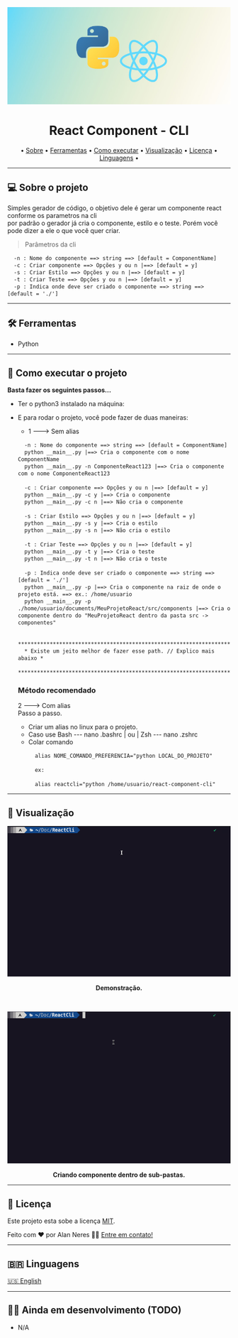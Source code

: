 <p align="center"> <img src=".github/cover.jpg" /> </p>

<h1 align="center">React Component - CLI</h1> 
<p align="center">
• <a href="#-sobre-o-projeto">Sobre</a> •
 <a href="#-ferramentas">Ferramentas</a> •
 <a href="#-como-executar-o-projeto">Como executar</a> • 
  <a href="#-visualização">Visualização</a> •
 <a href="#user-content--licença">Licença</a> •
 <a href="#-linguagens">Linguagens</a> •
</p>

---

## 💻 Sobre o projeto
Simples gerador de código, o objetivo dele é gerar um componente react conforme os parametros na cli</br>
por padrão o gerador já cria o componente, estilo e o teste. Porém você pode dizer a ele o que você quer criar.

> Parâmetros da cli  
```
  -n : Nome do componente ==> string ==> [default = ComponentName]
  -c : Criar componente ==> Opções y ou n |==> [default = y]
  -s : Criar Estilo ==> Opções y ou n |==> [default = y]
  -t : Criar Teste ==> Opções y ou n |==> [default = y]
  -p : Indica onde deve ser criado o componente ==> string ==> [default = './']
```

---

## 🛠 Ferramentas
- Python


---

## 🚀 Como executar o projeto
**Basta fazer os seguintes passos...**

- Ter o python3 instalado na máquina:

- E para rodar o projeto, você pode fazer de duas maneiras:

  - 1 ---> Sem alias
  ```
    -n : Nome do componente ==> string ==> [default = ComponentName]
    python __main__.py |==> Cria o componente com o nome ComponentName 
    python __main__.py -n ComponenteReact123 |==> Cria o componente com o nome ComponenteReact123

    -c : Criar componente ==> Opções y ou n |==> [default = y]
    python __main__.py -c y |==> Cria o componente 
    python __main__.py -c n |==> Não cria o componente 

    -s : Criar Estilo ==> Opções y ou n |==> [default = y]
    python __main__.py -s y |==> Cria o estilo 
    python __main__.py -s n |==> Não cria o estilo 

    -t : Criar Teste ==> Opções y ou n |==> [default = y]
    python __main__.py -t y |==> Cria o teste 
    python __main__.py -t n |==> Não cria o teste 

    -p : Indica onde deve ser criado o componente ==> string ==> [default = './']
    python __main__.py -p |==> Cria o componente na raiz de onde o projeto está. ==> ex.: /home/usuario
    python __main__.py -p ./home/usuario/documents/MeuProjetoReact/src/components |==> Cria o componente dentro do "MeuProjetoReact dentro da pasta src -> componentes"

    *********************************************************************
    * Existe um jeito melhor de fazer esse path. // Explico mais abaixo *
    *********************************************************************

  ```
  ### **Método recomendado**
  2 ---> Com alias <br/>
  Passo a passo.

  - Criar um alias no linux para o projeto.
  - Caso use Bash --- nano .bashrc | ou | Zsh --- nano .zshrc
  - Colar comando <br/>
    ```
      alias NOME_COMANDO_PREFERENCIA="python LOCAL_DO_PROJETO"

      ex: 

      alias reactcli="python /home/usuario/react-component-cli"
    ``` 


---

## 👀 Visualização

<p align="center"> <img src=".github/preview1.gif" /> </p>

**<p align="center">Demonstração.</p>**
<br/>

<p align="center"> <img src=".github/preview2.gif" /> </p>

**<p align="center">Criando componente dentro de sub-pastas.</p>**

---

## 📝 Licença

Este projeto esta sobe a licença [MIT](./LICENSE).

Feito com ❤️ por Alan Neres 👋🏽 [Entre em contato!](https://www.linkedin.com/in/alan-neres/)

---

## 🇧🇷 Linguagens
[🇺🇸 English](./README-en.md)

---

## 👨‍💻 Ainda em desenvolvimento (TODO)
- N/A